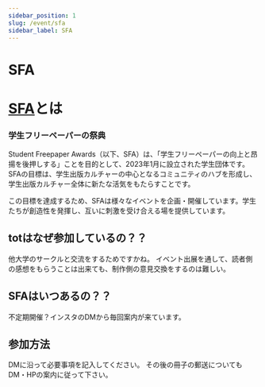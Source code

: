```yaml
---
sidebar_position: 1
slug: /event/sfa
sidebar_label: SFA
---
```


# SFA

# [SFA](https://sfa-awards.com/)とは

### 学生フリーペーパーの祭典

Student Freepaper Awards（以下、SFA）は、「学生フリーペーパーの向上と昂揚を後押しする」ことを目的として、2023年1月に設立された学生団体です。SFAの目標は、学生出版カルチャーの中心となるコミュニティのハブを形成し、学生出版カルチャー全体に新たな活気をもたらすことです。

この目標を達成するため、SFAは様々なイベントを企画・開催しています。学生たちが創造性を発揮し、互いに刺激を受け合える場を提供しています。

## totはなぜ参加しているの？？

他大学のサークルと交流をするためですかね。
イベント出展を通して、読者側の感想をもらうことは出来ても、制作側の意見交換をするのは難しい。

## SFAはいつあるの？？

不定期開催？インスタのDMから毎回案内が来ています。

## 参加方法

DMに沿って必要事項を記入してください。
その後の冊子の郵送についてもDM・HPの案内に従って下さい。